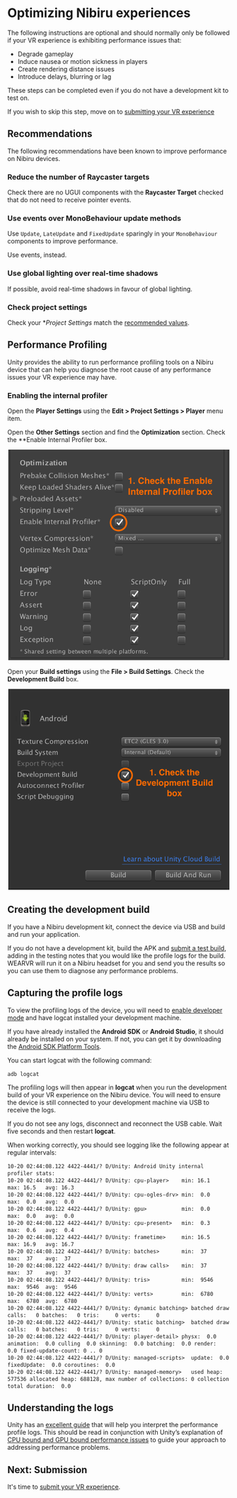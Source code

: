 # Optimizing Nibiru experiences

The following instructions are optional and should normally only be followed if your VR experience is exhibiting performance issues that:

* Degrade gameplay
* Induce nausea or motion sickness in players
* Create rendering distance issues
* Introduce delays, blurring or lag

These steps can be completed even if you do not have a development kit to test on.

If you wish to skip this step, move on to [submitting your VR experience](Readme.md#uploading-and-selling-your-experiences)

## Recommendations

The following recommendations have been known to improve performance on Nibiru devices.

### Reduce the number of Raycaster targets

Check there are no UGUI components with the **Raycaster Target** checked that do not need to receive pointer events.

### Use events over MonoBehaviour update methods

Use `Update`, `LateUpdate` and `FixedUpdate` sparingly in your `MonoBehaviour` components to improve performance.

Use events, instead.

### Use global lighting over real-time shadows

If possible, avoid real-time shadows in favour of global lighting.

### Check project settings

Check your **Project Settings* match the [recommended values](/docs/nibiru-vr-unity-sdk-installation.md).

## Performance Profiling

Unity provides the ability to run performance profiling tools on a Nibiru device that can help you diagnose the root cause of any performance issues your VR experience may have.

### Enabling the internal profiler

Open the **Player Settings** using the **Edit > Project Settings > Player** menu item.

Open the **Other Settings** section and find the **Optimization** section. Check the **Enable Internal Profiler box.

<p align="center">
  <img alt="Turn on USB Debugging" width="500px" src="assets/EnableInternalProfiler.png">
</p>

Open your **Build settings** using the **File > Build Settings**. Check the **Development Build** box.

<p align="center">
  <img alt="Check the Development Build box" width="500px" src="assets/DevelopmentBuildBox.png">
</p>

## Creating the development build

If you have a Nibiru development kit, connect the device via USB and build and run your application.

If you do not have a development kit, build the APK and <a href="https://users.wearvr.com/developers/devices/nibiru/test-builds" target="_blank">submit a test build</a>, adding in the testing notes that you would like the profile logs for the build. WEARVR will run it on a Nibiru headset for you and send you the results so you can use them to diagnose any performance problems.

## Capturing the profile logs

To view the profiling logs of the device, you will need to [enable developer mode](/docs/nibiru-developer-mode-usb-debugging.md) and have logcat installed your development machine.

If you have already installed the **Android SDK** or **Android Studio**, it should already be installed on your system. If not, you can get it by downloading the [Android SDK Platform Tools](https://developer.android.com/studio/releases/platform-tools.html).

You can start logcat with the following command:

```
adb logcat
```

The profiling logs will then appear in **logcat** when you run the development build of your VR experience on the Nibiru device. You will need to ensure the device is still connected to your development machine via USB to receive the logs.

If you do not see any logs, disconnect and reconnect the USB cable. Wait five seconds and then restart **logcat**.

When working correctly, you should see logging like the following appear at regular intervals:

```
10-20 02:44:08.122 4422-4441/? D/Unity: Android Unity internal profiler stats:
10-20 02:44:08.122 4422-4441/? D/Unity: cpu-player>    min: 16.1   max: 16.5   avg: 16.3
10-20 02:44:08.122 4422-4441/? D/Unity: cpu-ogles-drv> min:  0.0   max:  0.0   avg:  0.0
10-20 02:44:08.122 4422-4441/? D/Unity: gpu>           min:  0.0   max:  0.0   avg:  0.0
10-20 02:44:08.122 4422-4441/? D/Unity: cpu-present>   min:  0.3   max:  0.6   avg:  0.4
10-20 02:44:08.122 4422-4441/? D/Unity: frametime>     min: 16.5   max: 16.9   avg: 16.7
10-20 02:44:08.122 4422-4441/? D/Unity: batches>       min:  37    max:  37    avg:  37
10-20 02:44:08.122 4422-4441/? D/Unity: draw calls>    min:  37    max:  37    avg:  37
10-20 02:44:08.122 4422-4441/? D/Unity: tris>          min:  9546  max:  9546  avg:  9546
10-20 02:44:08.122 4422-4441/? D/Unity: verts>         min:  6780  max:  6780  avg:  6780
10-20 02:44:08.122 4422-4441/? D/Unity: dynamic batching> batched draw calls:   0 batches:   0 tris:     0 verts:     0
10-20 02:44:08.122 4422-4441/? D/Unity: static batching>  batched draw calls:   0 batches:   0 tris:     0 verts:     0
10-20 02:44:08.122 4422-4441/? D/Unity: player-detail> physx:  0.0 animation:  0.0 culling  0.0 skinning:  0.0 batching:  0.0 render:  0.0 fixed-update-count: 0 .. 0
10-20 02:44:08.122 4422-4441/? D/Unity: managed-scripts>  update:  0.0   fixedUpdate:  0.0 coroutines:  0.0
10-20 02:44:08.122 4422-4441/? D/Unity: managed-memory>   used heap: 577536 allocated heap: 688128, max number of collections: 0 collection total duration:  0.0
```

## Understanding the logs

Unity has an [excellent guide](https://docs.unity3d.com/Manual/iphone-InternalProfiler.html) that will help you interpret the performance profile logs. This should be read in conjunction with Unity’s explanation of [CPU bound and GPU bound performance issues](https://docs.unity3d.com/Manual/OptimizingGraphicsPerformance.html) to guide your approach to addressing performance problems.

## Next: Submission

It's time to [submit your VR experience](Readme.md#uploading-and-selling-your-experiences).
